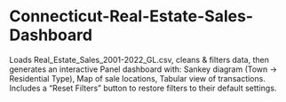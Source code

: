 # Connecticut-Real-Estate-Sales-Dashboard
Loads Real_Estate_Sales_2001-2022_GL.csv, cleans &amp; filters data, then generates an interactive Panel dashboard with: Sankey diagram (Town → Residential Type), Map of sale locations, Tabular view of transactions. Includes a “Reset Filters” button to restore filters to their default settings.

